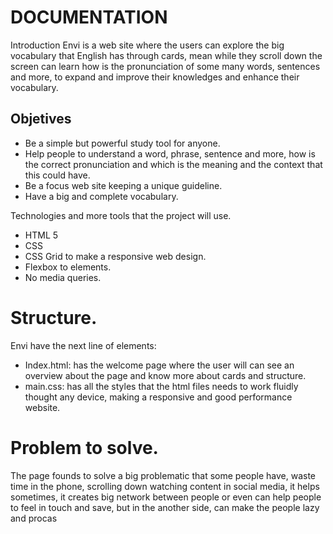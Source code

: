 # DOCUMENTATION

Introduction
Envi is a web site where the users can explore the big vocabulary that English has through cards, mean while they scroll down the screen can learn how is the pronunciation of some many words, sentences and more, to expand and improve their knowledges and enhance their vocabulary.

## Objetives
* Be a simple but powerful study tool for anyone.
* Help people to understand a word, phrase, sentence and more, how is the correct pronunciation and which is the meaning and the context that this could have.
* Be a focus web site keeping a unique guideline.
* Have a big and complete vocabulary.

Technologies and more tools that the project will use. 
* HTML 5
* CSS
* CSS Grid to make a responsive web design.
* Flexbox to elements.
* No media queries.

# Structure.
Envi have the next line of elements:
* Index.html: has the welcome page where the user will can see an overview about the page and know more about cards and structure.
* main.css: has all the styles that the html files needs to work fluidly thought any device, making a responsive and good performance website.

# Problem to solve.
The page founds to solve a big problematic that some people have, waste time in the phone, scrolling down watching content in social media, it helps sometimes, it creates big network between people or even can help people to feel in touch and save, but in the another side, can make the people lazy and procas
